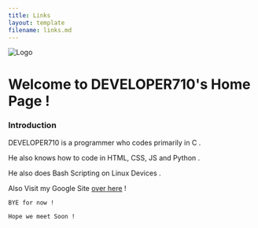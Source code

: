 ```yaml
---
title: Links
layout: template
filename: links.md
--- 
```


![Logo](/logo.ico)

# Welcome to DEVELOPER710's Home Page !

### Introduction

DEVELOPER710 is a programmer who codes primarily in C .

He also knows how to code in HTML, CSS, JS and Python .

He also does Bash Scripting on Linux Devices .

Also Visit my Google Site [over here][gsite] !

`BYE for now !`

`Hope we meet Soon !`

   [gsite]: <http://sites.google.com/view/DEVELOPER710>
